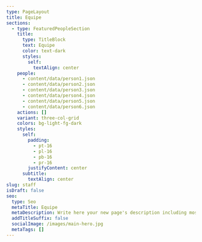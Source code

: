 ```yaml
---
type: PageLayout
title: Equipe
sections:
  - type: FeaturedPeopleSection
    title:
      type: TitleBlock
      text: Equipe
      color: text-dark
      styles:
        self:
          textAlign: center
    people:
      - content/data/person1.json
      - content/data/person2.json
      - content/data/person3.json
      - content/data/person4.json
      - content/data/person5.json
      - content/data/person6.json
    actions: []
    variant: three-col-grid
    colors: bg-light-fg-dark
    styles:
      self:
        padding:
          - pt-16
          - pl-16
          - pb-16
          - pr-16
        justifyContent: center
      subtitle:
        textAlign: center
slug: staff
isDraft: false
seo:
  type: Seo
  metaTitle: Equipe
  metaDescription: Write here your new page's description including most relevant keywords.
  addTitleSuffix: false
  socialImage: /images/main-hero.jpg
  metaTags: []
---
```

